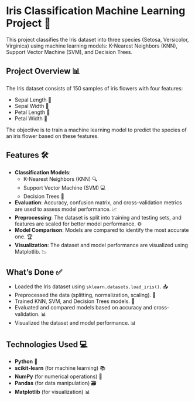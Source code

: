 # Iris Classification Machine Learning Project 🌸

This project classifies the Iris dataset into three species (Setosa, Versicolor, Virginica) using machine learning models: K-Nearest Neighbors (KNN), Support Vector Machine (SVM), and Decision Trees.

## Project Overview 📊

The Iris dataset consists of 150 samples of iris flowers with four features:
- Sepal Length 🌱
- Sepal Width 🌱
- Petal Length 🌺
- Petal Width 🌺

The objective is to train a machine learning model to predict the species of an iris flower based on these features.

## Features 🛠️

- **Classification Models**:
  - K-Nearest Neighbors (KNN) 🔍
  - Support Vector Machine (SVM) 💻
  - Decision Trees 🌳
- **Evaluation**: Accuracy, confusion matrix, and cross-validation metrics are used to assess model performance. 📈
- **Preprocessing**: The dataset is split into training and testing sets, and features are scaled for better model performance. ⚙️
- **Model Comparison**: Models are compared to identify the most accurate one. 🏆
- **Visualization**: The dataset and model performance are visualized using Matplotlib. 📉

## What’s Done ✅

- Loaded the Iris dataset using `sklearn.datasets.load_iris()`. 📥
- Preprocessed the data (splitting, normalization, scaling). 🔄
- Trained KNN, SVM, and Decision Trees models. 🤖
- Evaluated and compared models based on accuracy and cross-validation. 📊
- Visualized the dataset and model performance. 📊

## Technologies Used 💻

- **Python** 🐍
- **scikit-learn** (for machine learning) 📚
- **NumPy** (for numerical operations) 🔢
- **Pandas** (for data manipulation) 🗃️
- **Matplotlib** (for visualization) 📊
